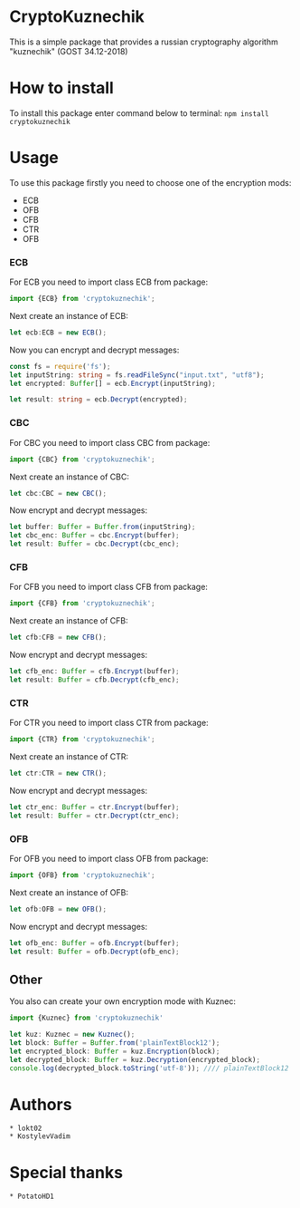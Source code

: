 <h1>CryptoKuznechik</h1>

This is a simple package that provides a russian cryptography algorithm "kuznechik" (GOST 34.12-2018)

# How to install
To install this package enter command below to terminal:
    `npm install cryptokuznechik`

# Usage
To use this package firstly you need to choose one of the encryption mods:
* ECB
* OFB
* CFB
* CTR
* OFB


### ECB
For ECB you need to import class ECB from package:
```typescript
import {ECB} from 'cryptokuznechik';
```
 

Next create an instance of ECB:
```typescript
let ecb:ECB = new ECB();
```



Now you can encrypt and decrypt messages:
```typescript
const fs = require('fs');
let inputString: string = fs.readFileSync("input.txt", "utf8");
let encrypted: Buffer[] = ecb.Encrypt(inputString);

let result: string = ecb.Decrypt(encrypted);
```

### CBC
For CBC you need to import class CBC from package:
```typescript
import {CBC} from 'cryptokuznechik';
```
 

Next create an instance of CBC:
```typescript
let cbc:CBC = new CBC();
```



Now encrypt and decrypt messages:
```typescript
let buffer: Buffer = Buffer.from(inputString);
let cbc_enc: Buffer = cbc.Encrypt(buffer);
let result: Buffer = cbc.Decrypt(cbc_enc);
```

### CFB
For CFB you need to import class CFB from package:
```typescript
import {CFB} from 'cryptokuznechik';
```
 

Next create an instance of CFB:
```typescript
let cfb:CFB = new CFB();
```



Now encrypt and decrypt messages:
```typescript
let cfb_enc: Buffer = cfb.Encrypt(buffer);
let result: Buffer = cfb.Decrypt(cfb_enc);
```

### CTR
For CTR you need to import class CTR from package:
```typescript
import {CTR} from 'cryptokuznechik';
```
 

Next create an instance of CTR:
```typescript
let ctr:CTR = new CTR();
```



Now encrypt and decrypt messages:
```typescript
let ctr_enc: Buffer = ctr.Encrypt(buffer);
let result: Buffer = ctr.Decrypt(ctr_enc);
```


### OFB
For OFB you need to import class OFB from package:
```typescript
import {OFB} from 'cryptokuznechik';
```
 

Next create an instance of OFB:
```typescript
let ofb:OFB = new OFB();
```



Now encrypt and decrypt messages:
```typescript
let ofb_enc: Buffer = ofb.Encrypt(buffer);
let result: Buffer = ofb.Decrypt(ofb_enc);
```

## Other
You also can create your own encryption mode with Kuznec:
```typescript
import {Kuznec} from 'cryptokuznechik'

let kuz: Kuznec = new Kuznec();
let block: Buffer = Buffer.from('plainTextBlock12');
let encrypted_block: Buffer = kuz.Encryption(block);
let decrypted_block: Buffer = kuz.Decryption(encrypted_block);
console.log(decrypted_block.toString('utf-8')); //// plainTextBlock12

```

# Authors
    * lokt02
    * KostylevVadim

# Special thanks
    * PotatoHD1

